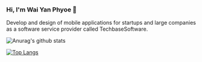 ### Hi, I'm Wai Yan Phyoe 👋

<!--
**wyphyoe/wyphyoe** is a ✨ _special_ ✨ repository because its `README.md` (this file) appears on your GitHub profile.

Here are some ideas to get you started:

- 🔭 I’m currently working on ...
- 🌱 I’m currently learning ...
- 👯 I’m looking to collaborate on ...
- 🤔 I’m looking for help with ...
- 💬 Ask me about ...
- 📫 How to reach me: ...
- 😄 Pronouns: ...
- ⚡ Fun fact: ...
-->

Develop and design of mobile applications for startups and large companies as a software service provider called TechbaseSoftware.

![Anurag's github stats](https://github-readme-stats.vercel.app/api?username=wyphyoe&show_icons=true)

[![Top Langs](https://github-readme-stats.vercel.app/api/top-langs/?username=wyphyoe)](https://github.com/anuraghazra/github-readme-stats)
